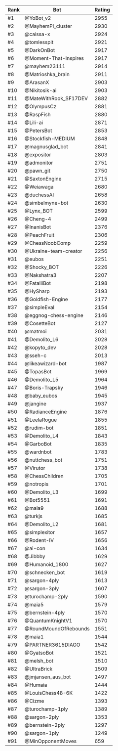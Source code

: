 Rank|Bot|Rating
---|---|---
#1|@YoBot_v2|2955
#2|@MayhemPI_cluster|2930
#3|@caissa-x|2924
#4|@tomlesspit|2921
#5|@DarkOnBot|2917
#6|@Moment-That-Inspires|2917
#7|@mayhem23111|2914
#8|@Matrioshka_brain|2911
#9|@ArasanX|2903
#10|@Nikitosik-ai|2903
#11|@MateWithRook_SF17DEV|2882
#12|@OlympusCz|2881
#13|@RaspFish|2880
#14|@Lili-ai|2871
#15|@PetersBot|2853
#16|@Stockfish-MEDIUM|2848
#17|@magnusglad_bot|2841
#18|@expositor|2803
#19|@admonitor|2751
#20|@pawn_git|2750
#21|@SaxtonEngine|2715
#22|@Weiawaga|2680
#23|@duchessAI|2658
#24|@simbelmyne-bot|2630
#25|@Lynx_BOT|2599
#26|@Cheng-4|2499
#27|@InanisBot|2376
#28|@PeachFruit|2306
#29|@ChessNoobComp|2259
#30|@Ukraine-team-creator|2256
#31|@eubos|2251
#32|@Shocky_BOT|2226
#33|@Nakshatra3|2207
#34|@FataliiBot|2198
#35|@HySharp|2193
#36|@Goldfish-Engine|2177
#37|@simpleEval|2154
#38|@eggnog-chess-engine|2146
#39|@CosetteBot|2127
#40|@matmoi|2031
#41|@Demolito_L6|2028
#42|@kopyto_dev|2028
#43|@sseh-c|2013
#44|@likeawizard-bot|1987
#45|@TopasBot|1969
#46|@Demolito_L5|1964
#47|@Boris-Trapsky|1946
#48|@baby_eubos|1945
#49|@jangine|1937
#50|@RadianceEngine|1876
#51|@LeelaRogue|1855
#52|@rudim-bot|1851
#53|@Demolito_L4|1843
#54|@GarboBot|1835
#55|@wardnbot|1783
#56|@nuttchess_bot|1751
#57|@Virutor|1738
#58|@ChessChildren|1705
#59|@notropis|1701
#60|@Demolito_L3|1699
#61|@Bot5551|1691
#62|@maia9|1688
#63|@turkjs|1685
#64|@Demolito_L2|1681
#65|@simplexitor|1657
#66|@Rodent-IV|1656
#67|@ai-con|1634
#68|@Jibbby|1629
#69|@Humanoid_1800|1627
#70|@schnecken_bot|1619
#71|@sargon-4ply|1613
#72|@sargon-3ply|1607
#73|@turochamp-2ply|1590
#74|@maia5|1579
#75|@bernstein-4ply|1570
#76|@QuantumKnightV1|1570
#77|@RoundMoundOfRebounds|1551
#78|@maia1|1544
#79|@PARTNER3615DIAGO|1542
#80|@GyatsoBot|1521
#81|@melsh_bot|1510
#82|@UltraBrick|1509
#83|@jmjansen_aus_bot|1497
#84|@Humaia|1444
#85|@LouisChess48-6K|1422
#86|@Cizme|1393
#87|@turochamp-1ply|1389
#88|@sargon-2ply|1353
#89|@bernstein-2ply|1297
#90|@sargon-1ply|1249
#91|@MinOpponentMoves|659
